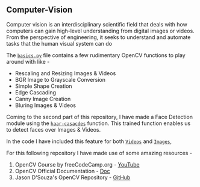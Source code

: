 ## Computer-Vision
Computer vision is an interdisciplinary scientific field that deals with how computers can gain high-level understanding from digital images or videos.
From the perspective of engineering, it seeks to understand and automate tasks that the human visual system can do

The [`basics.py`](https://github.com/souvik0306/computer-vision/blob/master/basics.py) file contains a few rudimentary OpenCV functions to play around with like - 
- Rescaling and Resizing Images & Videos
- BGR Image to Grayscale Conversion
- Simple Shape Creation
- Edge Cascading
- Canny Image Creation
- Bluring Images & Videos

Coming to the second part of this repository, I have made a Face Detection module using the [`haar-casacdes`](https://github.com/opencv/opencv/tree/master/data/haarcascades) function. This trained function enables us to detect faces over Images & Videos. 

In the code I have included this feature for both [`Videos`](https://github.com/souvik0306/computer-vision/blob/master/Face%20Detection%20over%20Image.py) and [`Images`](https://github.com/souvik0306/computer-vision/blob/master/Face%20Detection%20over%20Image.py), 

For this following repository I have made use of some amazing resources - 

1. OpenCV Course by freeCodeCamp.org - [YouTube](https://www.youtube.com/watch?v=oXlwWbU8l2o&ab_channel=freeCodeCamp.org)
2. OpenCV Official Documentation - [Doc](https://docs.opencv.org/4.5.3/)
3. Jason D'Souza's OpenCV Repository - [GitHub](https://github.com/jasmcaus/opencv-course)
